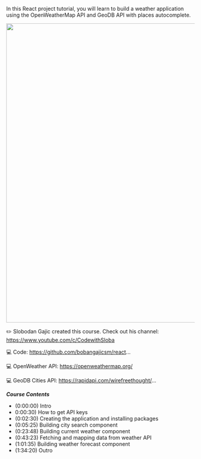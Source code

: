 In this React project tutorial, you will learn to build a weather application using the OpenWeatherMap API and GeoDB API with places autocomplete. 

<img src = "https://scontent.fbkk7-3.fna.fbcdn.net/v/t1.15752-9/327168972_1157775084859367_6693741163448306181_n.png?_nc_cat=100&ccb=1-7&_nc_sid=ae9488&_nc_eui2=AeHwgIjY-_IPdvjo5E6KwSSn_gLxAlcbDjb-AvECVxsONiyX4K68JLPKT1-hYFWGzzBRgqL2iPHHdsjE0iQNVw9A&_nc_ohc=OhaM0zF-p9UAX_u3WSl&_nc_ht=scontent.fbkk7-3.fna&oh=03_AdS1JeND_6cBpBAGjJgd55T4jg0E4sc9_ZlYyII511reQQ&oe=63F93B9B" width = "800px">

✏️ Slobodan Gajic created this course. Check out his channel: https://www.youtube.com/c/CodewithSloba

💻 Code: https://github.com/bobangajicsm/react...

💻 OpenWeather API: https://openweathermap.org/

💻 GeoDB Cities API: https://rapidapi.com/wirefreethought/...


***Course Contents***
- (0:00:00) Intro
- 0:00:30) How to get API keys
- (0:02:30) Creating the application and installing packages
- (0:05:25) Building city search component
- (0:23:48) Building current weather component
- (0:43:23) Fetching and mapping data from weather API
- (1:01:35) Building weather forecast component
- (1:34:20) Outro